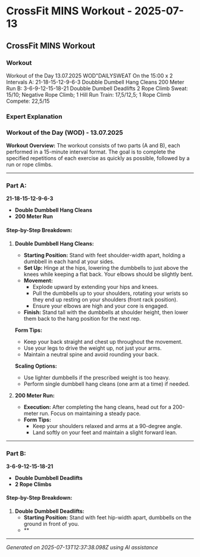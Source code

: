 # CrossFit MINS Workout - 2025-07-13

## CrossFit MINS Workout

### Workout
Workout of the Day 13.07.2025 WOD"DAILYSWEAT On the 15:00 x 2 Intervals A: 21-18-15-12-9-6-3 Doubble Dumbell Hang Cleans 200 Meter Run B: 3-6-9-12-15-18-21 Doubble Dumbell Deadlifts 2 Rope Climb Sweat: 15/10; Negative Rope Climb; 1 Hill Run Train: 17,5/12,5; 1 Rope Climb Compete: 22,5/15

### Expert Explanation
### Workout of the Day (WOD) - 13.07.2025

**Workout Overview:**
The workout consists of two parts (A and B), each performed in a 15-minute interval format. The goal is to complete the specified repetitions of each exercise as quickly as possible, followed by a run or rope climbs.

---

### Part A: 
**21-18-15-12-9-6-3**
- **Double Dumbbell Hang Cleans**
- **200 Meter Run**

#### Step-by-Step Breakdown:

1. **Double Dumbbell Hang Cleans:**
   - **Starting Position:** Stand with feet shoulder-width apart, holding a dumbbell in each hand at your sides.
   - **Set Up:** Hinge at the hips, lowering the dumbbells to just above the knees while keeping a flat back. Your elbows should be slightly bent.
   - **Movement:** 
     - Explode upward by extending your hips and knees.
     - Pull the dumbbells up to your shoulders, rotating your wrists so they end up resting on your shoulders (front rack position).
     - Ensure your elbows are high and your core is engaged.
   - **Finish:** Stand tall with the dumbbells at shoulder height, then lower them back to the hang position for the next rep.

   **Form Tips:**
   - Keep your back straight and chest up throughout the movement.
   - Use your legs to drive the weight up, not just your arms.
   - Maintain a neutral spine and avoid rounding your back.

   **Scaling Options:**
   - Use lighter dumbbells if the prescribed weight is too heavy.
   - Perform single dumbbell hang cleans (one arm at a time) if needed.

2. **200 Meter Run:**
   - **Execution:** After completing the hang cleans, head out for a 200-meter run. Focus on maintaining a steady pace.
   - **Form Tips:** 
     - Keep your shoulders relaxed and arms at a 90-degree angle.
     - Land softly on your feet and maintain a slight forward lean.

---

### Part B:
**3-6-9-12-15-18-21**
- **Double Dumbbell Deadlifts**
- **2 Rope Climbs**

#### Step-by-Step Breakdown:

1. **Double Dumbbell Deadlifts:**
   - **Starting Position:** Stand with feet hip-width apart, dumbbells on the ground in front of you.
   - **

---
*Generated on 2025-07-13T12:37:38.098Z using AI assistance*
